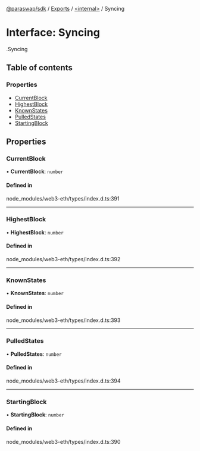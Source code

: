 [@paraswap/sdk](../README.md) / [Exports](../modules.md) / [<internal\>](../modules/internal_.md) / Syncing

# Interface: Syncing

[<internal>](../modules/internal_.md).Syncing

## Table of contents

### Properties

- [CurrentBlock](internal_.Syncing.md#currentblock)
- [HighestBlock](internal_.Syncing.md#highestblock)
- [KnownStates](internal_.Syncing.md#knownstates)
- [PulledStates](internal_.Syncing.md#pulledstates)
- [StartingBlock](internal_.Syncing.md#startingblock)

## Properties

### CurrentBlock

• **CurrentBlock**: `number`

#### Defined in

node_modules/web3-eth/types/index.d.ts:391

___

### HighestBlock

• **HighestBlock**: `number`

#### Defined in

node_modules/web3-eth/types/index.d.ts:392

___

### KnownStates

• **KnownStates**: `number`

#### Defined in

node_modules/web3-eth/types/index.d.ts:393

___

### PulledStates

• **PulledStates**: `number`

#### Defined in

node_modules/web3-eth/types/index.d.ts:394

___

### StartingBlock

• **StartingBlock**: `number`

#### Defined in

node_modules/web3-eth/types/index.d.ts:390
